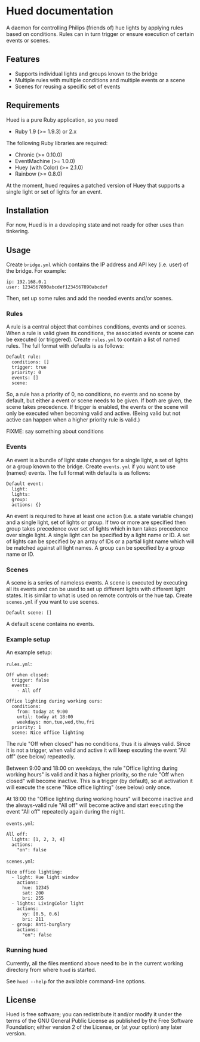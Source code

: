 # Hued documentation

A daemon for controlling Philips (friends of) hue lights by applying rules
based on conditions.  Rules can in turn trigger or ensure execution of
certain events or scenes.

## Features

* Supports individual lights and groups known to the bridge
* Multiple rules with multiple conditions and multiple events or
  a scene
* Scenes for reusing a specific set of events

## Requirements

Hued is a pure Ruby application, so you need

* Ruby 1.9 (>= 1.9.3) or 2.x

The following Ruby libraries are required:

* Chronic (>= 0.10.0)
* EventMachine (>= 1.0.0)
* Huey (with Color) (>= 2.1.0)
* Rainbow (>= 0.8.0)

At the moment, hued requires a patched version of Huey that supports
a single light or set of lights for an event.

## Installation

For now, Hued is in a developing state and not ready for other uses
than tinkering.

## Usage

Create `bridge.yml` which contains the IP address and API key (i.e. user)
of the bridge.  For example:

    ip: 192.168.0.1
    user: 1234567890abcdef1234567890abcdef

Then, set up some rules and add the needed events and/or scenes.

### Rules

A rule is a central object that combines conditions, events and or scenes.
When a rule is valid given its conditions, the associated events or scene
can be executed (or triggered).
Create `rules.yml` to contain a list of named rules.
The full format with defaults is as follows:

    Default rule:
      conditions: []
      trigger: true
      priority: 0
      events: []
      scene:

So, a rule has a priority of 0, no conditions, no events and no scene by
default, but either a event or scene needs to be given.
If both are given, the scene takes precedence.
If trigger is enabled, the events or the scene will only be executed when
becoming valid and active.
(Being valid but not active can happen when a higher priority rule is valid.)

FIXME: say something about conditions

### Events

An event is a bundle of light state changes for a single light, a set of
lights or a group known to the bridge. 
Create `events.yml` if you want to use (named) events.
The full format with defaults is as follows:

    Default event:
      light:
      lights: 
      group:
      actions: {}

An event is required to have at least one action (i.e. a state variable
change) and a single light, set of lights or group.  If two or more are
specified then group takes precedence over set of lights which in turn
takes precedence over single light.
A single light can be specified by a light name or ID.
A set of lights can be specified by an array of IDs or a partial light name
which will be matched against all light names.
A group can be specified by a group name or ID.

### Scenes

A scene is a series of nameless events.  A scene is executed by
executing all its events and can be used to set up different lights
with different light states.
It is similar to what is used on remote controls or the hue tap.
Create `scenes.yml` if you want to use scenes.

    Default scene: []

A default scene contains no events.

### Example setup

An example setup:

`rules.yml`:

    Off when closed:
      trigger: false
      events:
        - All off

    Office lighting during working ours:
      conditions:
        from: today at 9:00
        until: today at 18:00
        weekdays: mon,tue,wed,thu,fri
      priority: 1
      scene: Nice office lighting

The rule "Off when closed" has no conditions, thus it is always valid.
Since it is not a trigger, when valid and active it will keep excuting
the event "All off" (see below) repeatedly.

Between 9:00 and 18:00 on weekdays, the rule "Office lighting during
working hours" is valid and it has a higher priority, so the rule "Off when
closed" will become inactive.  This is a trigger (by default), so at
activation it will execute the scene "Nice office lighting" (see below)
only once.

At 18:00 the "Office lighting during working hours" will become inactive
and the always-valid rule "All off" will become active and start
executing the event "All off" repeatedly again during the night.

`events.yml`:

    All off:
      lights: [1, 2, 3, 4]
      actions:
        "on": false

`scenes.yml`:

    Nice office lighting:
      - light: Hue light window
        actions: 
          hue: 12345
          sat: 200
          bri: 255
      - lights: LivingColor light
        actions:
          xy: [0.5, 0.6]
          bri: 211
      - group: Anti-burglary
        actions:
          "on": false

### Running hued

Currently, all the files mentiond above need to be in the current working
directory from where `hued` is started.

See `hued --help` for the available command-line options.

## License

Hued is free software; you can redistribute it and/or modify it under the
terms of the GNU General Public License as published by the Free Software
Foundation; either version 2 of the License, or (at your option) any later
version.

